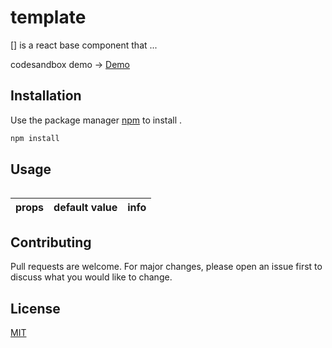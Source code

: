 # template

[] is a react base component that ...

codesandbox demo -> [Demo]()
## Installation

Use the package manager [npm]() to install .

```bash
npm install 
```

## Usage

```jsx
```

props| default value| info
--- | --- | ---

## Contributing
Pull requests are welcome. For major changes, please open an issue first to discuss what you would like to change.


## License
[MIT](https://choosealicense.com/licenses/mit/)